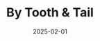 ---
title: "By Tooth & Tail"
tags: "card"
date: "2025-02-01"


cardItem:
    title: By Tooth & Tail
    role: Gameplay/System programmer   
    summaryOne: Second game project at FutureGames, a turn-based stealth game, where your goal is to navigate the level and not get killed by the enemies.
    summaryTwo: Made the turn-based system, interaction system, and did the mobile port.
    url: projects/by-tooth-and-tail/
    urlText:   
    imageUrl: project_img/Tooth_and_Tail_Gimp.png
    startDate: "2025/2"
    endDate: "2025/3"
    peopleAmount: 15
    timeWorked: 4 weeks
    engine: Unity

---